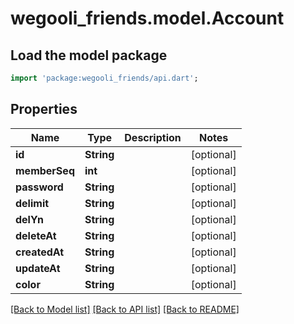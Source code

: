 # wegooli_friends.model.Account

## Load the model package

```dart
import 'package:wegooli_friends/api.dart';
```

## Properties

| Name          | Type       | Description | Notes      |
| ------------- | ---------- | ----------- | ---------- |
| **id**        | **String** |             | [optional] |
| **memberSeq** | **int**    |             | [optional] |
| **password**  | **String** |             | [optional] |
| **delimit**   | **String** |             | [optional] |
| **delYn**     | **String** |             | [optional] |
| **deleteAt**  | **String** |             | [optional] |
| **createdAt** | **String** |             | [optional] |
| **updateAt**  | **String** |             | [optional] |
| **color**     | **String** |             | [optional] |

[[Back to Model list]](../README.md#documentation-for-models)
[[Back to API list]](../README.md#documentation-for-api-endpoints)
[[Back to README]](../README.md)

